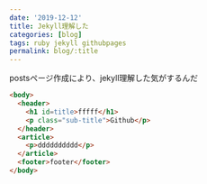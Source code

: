 ```yaml
---
date: '2019-12-12'
title: Jekyll理解した
categories: [blog]
tags: ruby jekyll githubpages
permalink: blog/:title
---
```


<!-- # {{ page.title }}
<span>{% include svg/tag.svg %}{% for tag in site.tags %}{{ tag[0] }},&nbsp;{% endfor %}&nbsp;Updated at&nbsp;{{ "now" | date: "%Y.%m.%d" }}</span> -->

postsページ作成により、jekyll理解した気がするんだ

```html
<body>
  <header>
    <h1 id=title>fffff</h1>
    <p class="sub-title">Github</p> 
  </header>
  <article>
    <p>dddddddddd</p>
  </article>
  <footer>footer</footer>
</body>
```